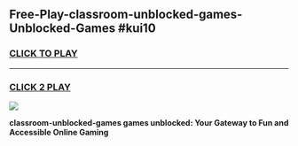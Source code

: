 
## Free-Play-classroom-unblocked-games-Unblocked-Games #kui10
<h3>
<a href="https://news.freeplayer.one?title=classroom-unblocked-games&ref=8M">CLICK TO PLAY</a></h3>
<hr>

<h3>
<a href="https://news.freeplayer.one?title=classroom-unblocked-games&ref=8M">CLICK 2 PLAY</a>
  
</h3>

<a href="https://news.freeplayer.one?title=classroom-unblocked-games&ref=8M"><img src="https://clearcache.store/games.png"></a>


**classroom-unblocked-games games unblocked: Your Gateway to Fun and Accessible Online Gaming**
